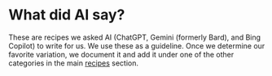# What did AI say?

These are recipes we asked AI (ChatGPT, Gemini (formerly Bard), and Bing Copilot) to write for us. We use these as a guideline. Once we determine our favorite variation, we document it and add it under one of the other categories in the main [recipes](/recipes) section.
